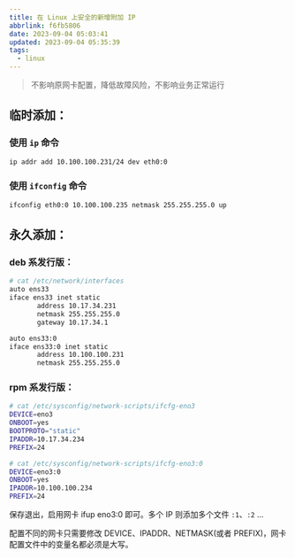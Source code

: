 ```yaml
---
title: 在 Linux 上安全的新增附加 IP
abbrlink: f6fb5806
date: 2023-09-04 05:03:41
updated: 2023-09-04 05:35:39
tags:
  - linux
---
```


> 不影响原网卡配置，降低故障风险，不影响业务正常运行

## 临时添加：

### 使用 `ip` 命令

```bash
ip addr add 10.100.100.231/24 dev eth0:0
```

### 使用 `ifconfig` 命令

```bash
ifconfig eth0:0 10.100.100.235 netmask 255.255.255.0 up
```

## 永久添加：

### deb 系发行版：

```bash
# cat /etc/network/interfaces
auto ens33
iface ens33 inet static
       address 10.17.34.231
       netmask 255.255.255.0
       gateway 10.17.34.1

auto ens33:0
iface ens33:0 inet static
       address 10.100.100.231
       netmask 255.255.255.0
```

### rpm 系发行版：

```bash
# cat /etc/sysconfig/network-scripts/ifcfg-eno3
DEVICE=eno3
ONBOOT=yes
BOOTPROTO="static"
IPADDR=10.17.34.234
PREFIX=24

# cat /etc/sysconfig/network-scripts/ifcfg-eno3:0
DEVICE=eno3:0
ONBOOT=yes
IPADDR=10.100.100.234
PREFIX=24
```

保存退出，启用网卡 ifup eno3:0 即可。多个 IP 则添加多个文件 `:1`、`:2` ...

配置不同的网卡只需要修改 DEVICE、IPADDR、NETMASK(或者 PREFIX)，网卡配置文件中的变量名都必须是大写。
